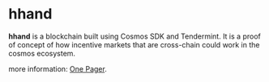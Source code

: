 # hhand
**hhand** is a blockchain built using Cosmos SDK and Tendermint. It is a proof of concept of how incentive markets that are cross-chain could work in the cosmos ecosystem.

more information: [One Pager](https://docs.google.com/document/d/1KFDQO-NFOo77UjCtrsZyMTHh4f4X0oIBj_RZd_0vIUM/edit).